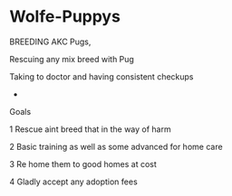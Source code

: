 # Wolfe-Puppys

BREEDING AKC Pugs, 

Rescuing any mix breed with Pug

Taking to doctor and having consistent checkups

 -

Goals

1  Rescue aint breed that in the way of harm

2 Basic training as well as some advanced for home care

3 Re home them to good homes at cost

4 Gladly accept any adoption fees
